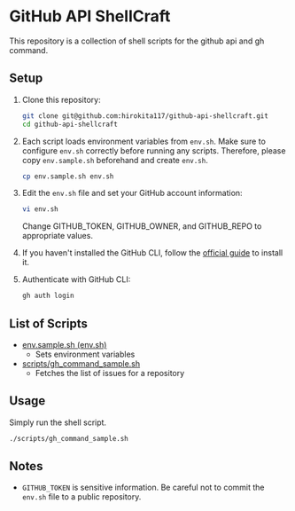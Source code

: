 # GitHub API ShellCraft

This repository is a collection of shell scripts for the github api and gh command.

## Setup

1. Clone this repository:
   ```sh
   git clone git@github.com:hirokita117/github-api-shellcraft.git
   cd github-api-shellcraft
   ```

2. Each script loads environment variables from `env.sh`. Make sure to configure `env.sh` correctly before running any scripts. Therefore, please copy `env.sample.sh` beforehand and create `env.sh`.
   ```sh
   cp env.sample.sh env.sh
   ```

3. Edit the `env.sh` file and set your GitHub account information:
   ```sh
   vi env.sh
   ```
   Change GITHUB_TOKEN, GITHUB_OWNER, and GITHUB_REPO to appropriate values.

4. If you haven't installed the GitHub CLI, follow the [official guide](https://github.com/cli/cli#installation) to install it.

5. Authenticate with GitHub CLI:
   ```sh
   gh auth login
   ```

## List of Scripts
- [env.sample.sh (env.sh)](env.sample.sh)
  - Sets environment variables
- [scripts/gh_command_sample.sh](scripts/gh_command_sample.sh)
  - Fetches the list of issues for a repository

## Usage
Simply run the shell script.
```sh
./scripts/gh_command_sample.sh
```

## Notes

- `GITHUB_TOKEN` is sensitive information. Be careful not to commit the `env.sh` file to a public repository.
